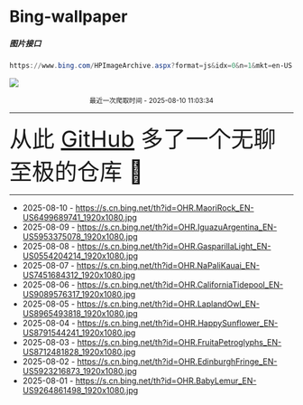 # Bing-wallpaper

##### 图片接口

```powershell
https://www.bing.com/HPImageArchive.aspx?format=js&idx=0&n=1&mkt=en-US
```

 ![](https://s.cn.bing.net/th?id=OHR.MaoriRock_EN-US6499689741_1920x1080.jpg)

<p align='center' >
    <small>
        最近一次爬取时间 - 2025-08-10 11:03:34
    </small>
    <br>
    <hr>
    <font size=7>
        <small>
           从此 <a href='https://github.com/'>GitHub</a> 多了一个无聊至极的仓库  🍳
        </small>
    </font>
    <hr>
</p>


- 2025-08-10 - https://s.cn.bing.net/th?id=OHR.MaoriRock_EN-US6499689741_1920x1080.jpg 
- 2025-08-09 - https://s.cn.bing.net/th?id=OHR.IguazuArgentina_EN-US5953375078_1920x1080.jpg 
- 2025-08-08 - https://s.cn.bing.net/th?id=OHR.GasparillaLight_EN-US0554204214_1920x1080.jpg 
- 2025-08-07 - https://s.cn.bing.net/th?id=OHR.NaPaliKauai_EN-US7451684312_1920x1080.jpg 
- 2025-08-06 - https://s.cn.bing.net/th?id=OHR.CaliforniaTidepool_EN-US9089576317_1920x1080.jpg 
- 2025-08-05 - https://s.cn.bing.net/th?id=OHR.LaplandOwl_EN-US8965493818_1920x1080.jpg 
- 2025-08-04 - https://s.cn.bing.net/th?id=OHR.HappySunflower_EN-US8791544241_1920x1080.jpg 
- 2025-08-03 - https://s.cn.bing.net/th?id=OHR.FruitaPetroglyphs_EN-US8712481828_1920x1080.jpg 
- 2025-08-02 - https://s.cn.bing.net/th?id=OHR.EdinburghFringe_EN-US5923216873_1920x1080.jpg 
- 2025-08-01 - https://s.cn.bing.net/th?id=OHR.BabyLemur_EN-US9264861498_1920x1080.jpg 
